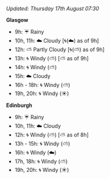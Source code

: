 *Updated: Thursday 17th August 07:30*

**Glasgow**

* 9h: :umbrella: Rainy
* 10h, 11h: :cloud: Cloudy [:cyclone:(:cloud:) as of 9h]
* 12h: :partly_sunny: Partly Cloudy [:cyclone:(:partly_sunny:) as of 9h]
* 13h: :cyclone: Windy (:partly_sunny:) [:partly_sunny: as of 9h]
* 14h: :cyclone: Windy (:partly_sunny:)
* 15h: :cloud: Cloudy
* 16h - 18h: :cyclone: Windy (:partly_sunny:)
* 19h, 20h: :cyclone: Windy (:sunny:)

**Edinburgh**

* 9h: :umbrella: Rainy
* 10h, 11h: :cloud: Cloudy
* 12h: :cyclone: Windy (:partly_sunny:) [:partly_sunny: as of 8h]
* 13h - 15h: :cyclone: Windy (:partly_sunny:)
* 16h: :cyclone: Windy (:cloud:)
* 17h, 18h: :cyclone: Windy (:partly_sunny:)
* 19h, 20h: :cyclone: Windy (:sunny:)
